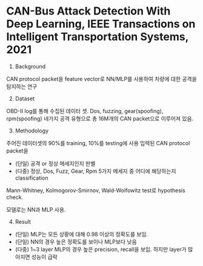 CAN-Bus Attack Detection With Deep Learning, IEEE Transactions on Intelligent Transportation Systems, 2021
===

1. Background

CAN protocol packet을 feature vector로 NN/MLP를 사용하여 차량에 대한 공격을 탐지하는 연구

2. Dataset

OBD-II log를 통해 수집된 데이터 셋. Dos, fuzzing, gear(spoofing), rpm(spoofing) 네가지 공격 유형으로 총 16M개의 CAN packet으로 이루어져 있음.

3. Methodology

주어진 데이터셋의 90%를 training, 10%를 testing에 사용
입력된 CAN protocol packet을 
- (단일) 공격 or 정상 메세지인지 판별
- (다중) 정상, Dos, Fuzz, Gear, Rpm 5가지 메세지 중 어디에 해당하는지 classification

Mann-Whitney, Kolmogorov-Smirnov, Wald-Wolfowitz test로 hypothesis check.

모델로는 NN과 MLP 사용.

4. Result
- (단일) MLP는 모든 상황에 대해 0.98 이상의 정확도를 보임.
- (단일) NN의 경우 높은 정확도를 보이나 MLP보다 낮음
- (다중) 1~3 layer MLP의 경우 높은 precision, recall을 보임. 하지만 layer가 많아지면 성능이 급락
